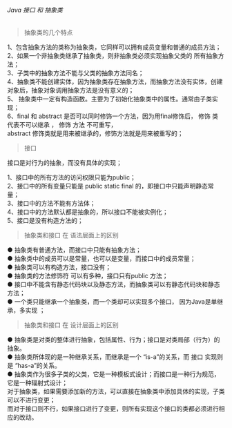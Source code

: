 ###### Java 接口 和 抽象类

> 抽象类的几个特点

1、包含抽象方法的类称为抽象类，它同样可以拥有成员变量和普通的成员方法；  
2、如果一个非抽象类继承了抽象类，则非抽象类必须实现抽象父类的 所有抽象方法；  
3、子类中的抽象方法不能与父类的抽象方法同名；  
4、抽象类不能创建实体，因为抽象类存在抽象方法，而抽象方法没有实体，创建对象后，抽象对象调用抽象方法是没有意义的；  
5、 抽象类中一定有构造函数。主要为了初始化抽象类中的属性。通常由子类实现；  
6、final 和 abstract 是否可以同时修饰一个方法，因为用final修饰后， 修饰 类 代表不可以继承 ， 修饰 方法 不可重写，   
abstract 修饰类就是用来被继承的，修饰方法就是用来被重写的；  

> 接口

接口是对行为的抽象，而没有具体的实现；  

1、接口中的所有方法的访问权限只能为public；  
2、接口中的所有变量只能是 public static final 的，即接口中只能声明静态常量；  
3、接口中的方法不能有方法体；  
4、接口中的方法默认都是抽象的，所以接口不能被实例化；  
5、接口是没有构造方法的；  

> 抽象类和接口 在 语法层面上的区别

● 抽象类有普通方法，而接口中只能有抽象方法；   
● 抽象类中的成员可以是常量，也可以是变量，而接口中的成员常量；  
● 抽象类可以有构造方法，接口没有；  
● 抽象类的方法修饰符 可以有多种，接口只有public 方法；  
● 接口中不能含有静态代码块以及静态方法，而抽象类可以有静态代码块和静态方法；  
● 一个类只能继承一个抽象类，而一个类却可以实现多个接口， 因为Java是单继承，多实现 ；  

> 抽象类和接口 在 设计层面上的区别

● 抽象类是对类的整体进行抽象，包括属性、行为；接口是对类局部（行为）的抽象。  
● 抽象类所体现的是一种继承关系，而继承是一个 “is-a”的关系，而 接口 实现则是 “has-a”的关系。  
● 抽象类作为很多子类的父类，它是一种模板式设计；而接口是一种行为规范，它是一种辐射式设计；  
对于抽象类，如果需要添加新的方法，可以直接在抽象类中添加具体的实现，子类可以不进行变更；  
而对于接口则不行，如果接口进行了变更，则所有实现这个接口的类都必须进行相应的改动。


